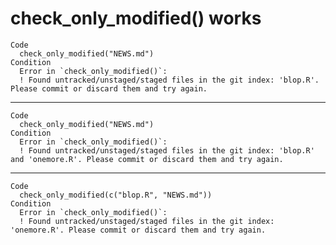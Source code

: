 # check_only_modified() works

    Code
      check_only_modified("NEWS.md")
    Condition
      Error in `check_only_modified()`:
      ! Found untracked/unstaged/staged files in the git index: 'blop.R'. Please commit or discard them and try again.

---

    Code
      check_only_modified("NEWS.md")
    Condition
      Error in `check_only_modified()`:
      ! Found untracked/unstaged/staged files in the git index: 'blop.R' and 'onemore.R'. Please commit or discard them and try again.

---

    Code
      check_only_modified(c("blop.R", "NEWS.md"))
    Condition
      Error in `check_only_modified()`:
      ! Found untracked/unstaged/staged files in the git index: 'onemore.R'. Please commit or discard them and try again.

